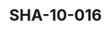 ---
pid: SHA-10-016
title: SHA-10-016
language: ar
original_label: 
rights: شرحبيل احمد
location_of_original: شرحبيل احمد
photographer_or_studio: 
scanned_from: photograph 16.5 by 21.5
_date: late 1950s
location: الخرطوم، كبري كوبر
description: شرحبيل احمد وموظفين اخرين من مكتب النشر
additional_notes: 
permission_display: 'yes'
on_server: 'no'
on_website: 'no'
permalink: /photopages/ar/SHA-10-016.html
layout: photo-page
---